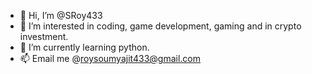 - 👋 Hi, I’m @SRoy433
- 👀 I’m interested in coding, game development, gaming and in crypto investment.
- 🌱 I’m currently learning python.
- 📫 Email me @roysoumyajit433@gmail.com

<!---
SRoy433/SRoy433 is a ✨ special ✨ repository because its `README.md` (this file) appears on your GitHub profile.
You can click the Preview link to take a look at your changes.
--->
